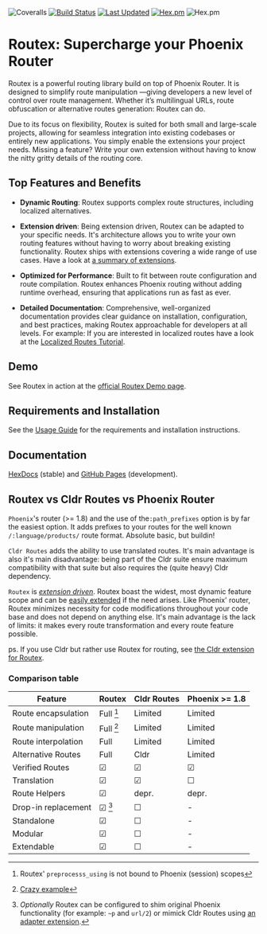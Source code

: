 ![Coveralls](https://img.shields.io/coveralls/github/BartOtten/routex)
[![Build Status](https://github.com/BartOtten/routex/actions/workflows/elixir.yml/badge.svg?event=push)](https://github.com/BartOtten/routex/actions/workflows/elixir.yml)
[![Last Updated](https://img.shields.io/github/last-commit/BartOtten/routex.svg)](https://github.com/BartOtten/routex/commits/main)
[![Hex.pm](https://img.shields.io/hexpm/v/routex)](https://hex.pm/packages/routex)
![Hex.pm](https://img.shields.io/hexpm/l/routex)


# Routex: Supercharge your Phoenix Router

Routex is a powerful routing library build on top of Phoenix
Router. It is designed to simplify route manipulation —giving developers a new
level of control over route management. Whether it’s multilingual URLs, route
obfuscation or alternative routes generation: Routex can do.

Due to its focus on flexibility, Routex is suited for both small and large-scale
projects, allowing for seamless integration into existing codebases or entirely
new applications. You simply enable the extensions your project needs. Missing a
feature? Write your own extension without having to know the nitty gritty
details of the routing core.

## Top Features and Benefits

* **Dynamic Routing**: Routex supports complex route structures, including
  localized alternatives.

* **Extension driven**: Being extension driven, Routex can be adapted to your
  specific needs. It's architecture allows you to write your own routing
  features without having to worry about breaking existing functionality. Routex
  ships with extensions covering a wide range of use cases.
  Have a look at [a summary of extensions](EXTENSION_SUMMARIES.md).

* **Optimized for Performance**: Built to fit between route configuration and
route compilation. Routex enhances Phoenix routing without adding runtime
overhead, ensuring that applications run as fast as ever.

* **Detailed Documentation**: Comprehensive, well-organized documentation
  provides clear guidance on installation, configuration, and best practices,
  making Routex approachable for developers at all levels. For example: If you
  are interested in localized routes have a look at the
  [Localized Routes Tutorial](TUTORIAL_LOCALIZED_ROUTES.md).


## Demo

See Routex in action at the [official Routex Demo page](https://routex.fly.dev/).


## Requirements and Installation

See the [Usage Guide](USAGE.md) for the requirements and installation
instructions.


## Documentation

[HexDocs](https://hexdocs.pm/routex) (stable) and [GitHub
Pages](https://bartotten.github.io/routex) (development).


## Routex vs Cldr Routes vs Phoenix Router

`Phoenix`'s router (>= 1.8) and the use of the`:path_prefixes` option is by far
the easiest option. It adds prefixes to your routes for the well known
`/:language/products/` route format. Absolute basic, but buildin!

`Cldr Routes` adds the ability to use translated routes. It's main advantage is
also it's main disadvantage: being part of the Cldr suite ensure maximum
compatibility with that suite but also requires the (quite heavy) Cldr
dependency.

`Routex` is *[extension driven](EXTENSION_SUMMARIES.md)*. Routex boast the
widest, most dynamic feature scope and can be [easily extended](EXTENSIONS.md)
if the need arises. Like Phoenix' router, Routex minimizes necessity for code
modifications throughout your code base and does not depend on anything else.
It's main advantage is the lack of limits: it makes every route transformation
and every route feature possible.

ps. If you use Cldr but rather use Routex for routing, see [the Cldr extension for
Routex](`Routex.Extension.Cldr`).


### Comparison table

| Feature             | Routex     | Cldr Routes | Phoenix >= 1.8 |
|---------------------|------------|-------------|----------------|
| Route encapsulation | Full  [^1] | Limited     | Limited        |
| Route manipulation  | Full  [^2] | Limited     | Limited        |
| Route interpolation | Full       | Limited     | Limited        |
| Alternative Routes  | Full       | Cldr        | Limited        |
| Verified Routes     | ☑          | ☑           | ☑              |
| Translation         | ☑          | ☑           | ☐              |
| Route Helpers       | ☑          | depr.       | depr.          |
| Drop-in replacement | ☑     [^3] | ☐           | -              |
| Standalone          | ☑          | ☐           | -              |
| Modular             | ☑          | ☐           | -              |
| Extendable          | ☑          | ☐           | -              |

[^1]: Routex' `preprocesss_using` is not bound to Phoenix (session) scopes  
[^2]: [Crazy example](https://hexdocs.pm/routex/Routex.Extension.Cloak.html)  
[^3]: *Optionally* Routex can be configured to shim original Phoenix functionality (for example: `~p` and `url/2`) or
mimick Cldr Routes using [an adapter extension](https://hexdocs.pm/routex/Routex.Extension.Cldr.html).
